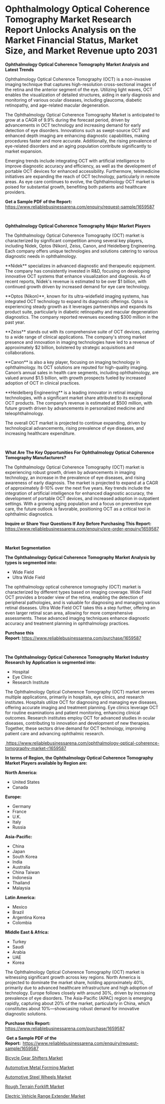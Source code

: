 <p><h1>Ophthalmology Optical Coherence Tomography Market Research Report Unlocks Analysis on the Market Financial Status, Market Size, and Market Revenue upto 2031</h1></p><p><strong>Ophthalmology Optical Coherence Tomography Market Analysis and Latest Trends</strong></p>
<p><p>Ophthalmology Optical Coherence Tomography (OCT) is a non-invasive imaging technique that captures high-resolution cross-sectional images of the retina and the anterior segment of the eye. Utilizing light waves, OCT enables the visualization of detailed structures, aiding in early diagnosis and monitoring of various ocular diseases, including glaucoma, diabetic retinopathy, and age-related macular degeneration.</p><p>The Ophthalmology Optical Coherence Tomography Market is anticipated to grow at a CAGR of 9.9% during the forecast period, driven by advancements in OCT technology and increasing demand for early detection of eye disorders. Innovations such as swept-source OCT and enhanced depth imaging are enhancing diagnostic capabilities, making procedures faster and more accurate. Additionally, the rising prevalence of eye-related disorders and an aging population contribute significantly to market expansion.</p><p>Emerging trends include integrating OCT with artificial intelligence to improve diagnostic accuracy and efficiency, as well as the development of portable OCT devices for enhanced accessibility. Furthermore, telemedicine initiatives are expanding the reach of OCT technology, particularly in remote areas. As eye care continues to evolve, the Ophthalmology OCT market is poised for substantial growth, benefiting both patients and healthcare providers.</p></p>
<p><strong>Get a Sample PDF of the Report:&nbsp;</strong> <a href="https://www.reliablebusinessarena.com/enquiry/request-sample/1659587?utm_campaign=1835&utm_medium=2&utm_source=Github&utm_content=ia&utm_term=09122024&utm_id=ophthalmology-optical-coherence-tomography">https://www.reliablebusinessarena.com/enquiry/request-sample/1659587</a></p>
<p>&nbsp;</p>
<p><strong>Ophthalmology Optical Coherence Tomography Major Market Players</strong></p>
<p><p>The Ophthalmology Optical Coherence Tomography (OCT) market is characterized by significant competition among several key players, including Nidek, Optos (Nikon), Zeiss, Canon, and Heidelberg Engineering. Each company offers unique technologies and solutions catering to various diagnostic needs in ophthalmology.</p><p>**Nidek** specializes in advanced diagnostic and therapeutic equipment. The company has consistently invested in R&D, focusing on developing innovative OCT systems that enhance visualization and diagnosis. As of recent reports, Nidek's revenue is estimated to be over $1 billion, with continued growth driven by increased demand for eye care technology.</p><p>**Optos (Nikon)**, known for its ultra-widefield imaging systems, has integrated OCT technology to expand its diagnostic offerings. Optos is experiencing steady growth as it leverages partnerships and expands its product suite, particularly in diabetic retinopathy and macular degeneration diagnostics. The company reported revenues exceeding $300 million in the past year.</p><p>**Zeiss** stands out with its comprehensive suite of OCT devices, catering to a wide range of clinical applications. The company's strong market presence and innovation in imaging technologies have led to a revenue of approximately $2 billion, bolstered by strategic acquisitions and collaborations.</p><p>**Canon** is also a key player, focusing on imaging technology in ophthalmology. Its OCT solutions are reputed for high-quality imaging. Canon’s annual sales in health care segments, including ophthalmology, are valued around $1.5 billion, with growth prospects fueled by increased adoption of OCT in clinical practices.</p><p>**Heidelberg Engineering** is a leading innovator in retinal imaging technologies, with a significant market share attributed to its exceptional OCT products. The company’s revenue is estimated at $500 million, with future growth driven by advancements in personalized medicine and teleophthalmology.</p><p>The overall OCT market is projected to continue expanding, driven by technological advancements, rising prevalence of eye diseases, and increasing healthcare expenditure.</p></p>
<p>&nbsp;</p>
<p><strong>What Are The Key Opportunities For Ophthalmology Optical Coherence Tomography Manufacturers?</strong></p>
<p><p>The Ophthalmology Optical Coherence Tomography (OCT) market is experiencing robust growth, driven by advancements in imaging technology, an increase in the prevalence of eye diseases, and rising awareness of early diagnosis. The market is projected to expand at a CAGR of approximately 8-10% over the next five years. Key trends include the integration of artificial intelligence for enhanced diagnostic accuracy, the development of portable OCT devices, and increased adoption in outpatient settings. With a growing aging population and a focus on preventive eye care, the future outlook is favorable, positioning OCT as a critical tool in ophthalmic diagnostics.</p></p>
<p><strong>Inquire or Share Your Questions If Any Before Purchasing This Report:</strong> <a href="https://www.reliablebusinessarena.com/enquiry/pre-order-enquiry/1659587?utm_campaign=1835&utm_medium=2&utm_source=Github&utm_content=ia&utm_term=09122024&utm_id=ophthalmology-optical-coherence-tomography">https://www.reliablebusinessarena.com/enquiry/pre-order-enquiry/1659587</a></p>
<p>&nbsp;</p>
<p><strong>Market Segmentation</strong></p>
<p><strong>The Ophthalmology Optical Coherence Tomography Market Analysis by types is segmented into:</strong></p>
<p><ul><li>Wide Field</li><li>Ultra Wide Field</li></ul></p>
<p><p>The ophthalmology optical coherence tomography (OCT) market is characterized by different types based on imaging coverage. Wide Field OCT provides a broader view of the retina, enabling the detection of peripheral pathologies, and is valuable for diagnosing and managing various retinal diseases. Ultra Wide Field OCT takes this a step further, offering an even larger retinal scan area, allowing for more comprehensive assessments. These advanced imaging techniques enhance diagnostic accuracy and treatment planning in ophthalmology practices.</p></p>
<p><strong>Purchase this Report:&nbsp;</strong><a href="https://www.reliablebusinessarena.com/purchase/1659587?utm_campaign=1835&utm_medium=2&utm_source=Github&utm_content=ia&utm_term=09122024&utm_id=ophthalmology-optical-coherence-tomography">https://www.reliablebusinessarena.com/purchase/1659587</a></p>
<p>&nbsp;</p>
<p><strong>The Ophthalmology Optical Coherence Tomography Market Industry Research by Application is segmented into:</strong></p>
<p><ul><li>Hospital</li><li>Eye Clinic</li><li>Research Institute</li></ul></p>
<p><p>The Ophthalmology Optical Coherence Tomography (OCT) market serves multiple applications, primarily in hospitals, eye clinics, and research institutes. Hospitals utilize OCT for diagnosing and managing eye diseases, offering accurate imaging and treatment planning. Eye clinics leverage OCT for routine examinations and patient monitoring, enhancing clinical outcomes. Research institutes employ OCT for advanced studies in ocular diseases, contributing to innovation and development of new therapies. Together, these sectors drive demand for OCT technology, improving patient care and advancing ophthalmic research.</p></p>
<p><a href="https://www.reliablebusinessarena.com/ophthalmology-optical-coherence-tomography-market-r1659587?utm_campaign=1835&utm_medium=2&utm_source=Github&utm_content=ia&utm_term=09122024&utm_id=ophthalmology-optical-coherence-tomography">&nbsp;https://www.reliablebusinessarena.com/ophthalmology-optical-coherence-tomography-market-r1659587</a></p>
<p><strong>In terms of Region, the Ophthalmology Optical Coherence Tomography Market Players available by Region are:</strong></p>
<p>
    <p> <strong> North America: </strong>
        <ul>
            <li>United States</li>
            <li>Canada</li>
        </ul>
        </p> 
    <p> <strong> Europe: </strong>
        <ul>
            <li>Germany</li>
            <li>France</li>
            <li>U.K.</li>
            <li>Italy</li>
            <li>Russia</li>
        </ul>
        </p> 
    <p> <strong> Asia-Pacific: </strong>
        <ul>
            <li>China</li>
            <li>Japan</li>
            <li>South Korea</li>
            <li>India</li>
            <li>Australia</li>
            <li>China Taiwan</li>
            <li>Indonesia</li>
            <li>Thailand</li>
            <li>Malaysia</li>
        </ul>
        </p> 
    <p> <strong> Latin America: </strong>
        <ul>
            <li>Mexico</li>
            <li>Brazil</li>
            <li>Argentina Korea</li>
            <li>Colombia</li>
        </ul>
        </p> 
    <p> <strong> Middle East & Africa: </strong>
        <ul>
            <li>Turkey</li>
            <li>Saudi</li>
            <li>Arabia</li>
            <li>UAE</li>
            <li>Korea</li>
        </ul>
    </p>
    </p>
<p><p>The Ophthalmology Optical Coherence Tomography (OCT) market is witnessing significant growth across key regions. North America is projected to dominate the market share, holding approximately 40%, primarily due to advanced healthcare infrastructure and high adoption of technology. Europe follows closely with around 30%, driven by increasing prevalence of eye disorders. The Asia-Pacific (APAC) region is emerging rapidly, capturing about 20% of the market, particularly in China, which constitutes about 10%—showcasing robust demand for innovative diagnostic solutions.</p></p>
<p><strong>Purchase this Report: </strong><a href="https://www.reliablebusinessarena.com/purchase/1659587?utm_campaign=1835&utm_medium=2&utm_source=Github&utm_content=ia&utm_term=09122024&utm_id=ophthalmology-optical-coherence-tomography">https://www.reliablebusinessarena.com/purchase/1659587</a></p>
<p>&nbsp;<strong>Get a Sample PDF of the Report:&nbsp;&nbsp;</strong><a href="https://www.reliablebusinessarena.com/enquiry/request-sample/1659587?utm_campaign=1835&utm_medium=2&utm_source=Github&utm_content=ia&utm_term=09122024&utm_id=ophthalmology-optical-coherence-tomography">https://www.reliablebusinessarena.com/enquiry/request-sample/1659587</a></p>
<p><strong></strong></p>
<p><p><a href="https://www.linkedin.com/pulse/comprehensive-analysis-bicycle-gear-shifters-market-growth-3x3rf?utm_campaign=1835&utm_medium=2&utm_source=Github&utm_content=ia&utm_term=09122024&utm_id=ophthalmology-optical-coherence-tomography">Bicycle Gear Shifters Market</a></p><p><a href="https://www.linkedin.com/pulse/automotive-metal-forming-market-analysis-report-2024-2031-ptc3f?utm_campaign=1835&utm_medium=2&utm_source=Github&utm_content=ia&utm_term=09122024&utm_id=ophthalmology-optical-coherence-tomography">Automotive Metal Forming Market</a></p><p><a href="https://www.linkedin.com/pulse/automotive-steel-wheels-market-innovations-trends-comprehensive-5ew3f?utm_campaign=1835&utm_medium=2&utm_source=Github&utm_content=ia&utm_term=09122024&utm_id=ophthalmology-optical-coherence-tomography">Automotive Steel Wheels Market</a></p><p><a href="https://www.linkedin.com/pulse/rough-terrain-forklift-market-analysis-type-application-geography-xmdhf?utm_campaign=1835&utm_medium=2&utm_source=Github&utm_content=ia&utm_term=09122024&utm_id=ophthalmology-optical-coherence-tomography">Rough Terrain Forklift Market</a></p><p><a href="https://www.linkedin.com/pulse/electric-vehicle-range-extender-market-analysis-trends-development-ajy7f?utm_campaign=1835&utm_medium=2&utm_source=Github&utm_content=ia&utm_term=09122024&utm_id=ophthalmology-optical-coherence-tomography">Electric Vehicle Range Extender Market</a></p></p>